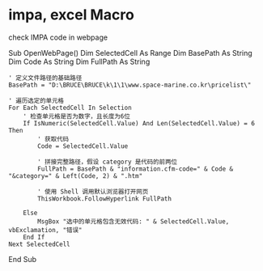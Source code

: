 # impa, excel Macro
check IMPA code in webpage


Sub OpenWebPage()
    Dim SelectedCell As Range
    Dim BasePath As String
    Dim Code As String
    Dim FullPath As String
    
    ' 定义文件路径的基础路径
    BasePath = "D:\BRUCE\BRUCE\k\1\1\www.space-marine.co.kr\pricelist\"
    
    ' 遍历选定的单元格
    For Each SelectedCell In Selection
        ' 检查单元格是否为数字，且长度为6位
        If IsNumeric(SelectedCell.Value) And Len(SelectedCell.Value) = 6 Then
            ' 获取代码
            Code = SelectedCell.Value
            
            ' 拼接完整路径，假设 category 是代码的前两位
            FullPath = BasePath & "information.cfm-code=" & Code & "&category=" & Left(Code, 2) & ".htm"
            
            ' 使用 Shell 调用默认浏览器打开网页
            ThisWorkbook.FollowHyperlink FullPath

        Else
            MsgBox "选中的单元格包含无效代码: " & SelectedCell.Value, vbExclamation, "错误"
        End If
    Next SelectedCell
End Sub
